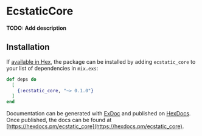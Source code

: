 # EcstaticCore

**TODO: Add description**

## Installation

If [available in Hex](https://hex.pm/docs/publish), the package can be installed
by adding `ecstatic_core` to your list of dependencies in `mix.exs`:

```elixir
def deps do
  [
    {:ecstatic_core, "~> 0.1.0"}
  ]
end
```

Documentation can be generated with [ExDoc](https://github.com/elixir-lang/ex_doc)
and published on [HexDocs](https://hexdocs.pm). Once published, the docs can
be found at [https://hexdocs.pm/ecstatic_core](https://hexdocs.pm/ecstatic_core).


